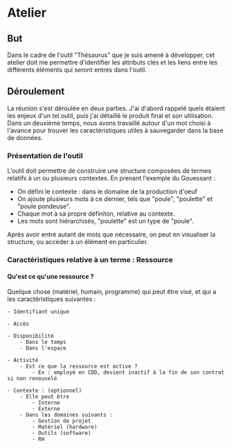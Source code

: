 # Atelier

## But

Dans le cadre de l'outil "Thésaurus" que je suis amené à développer, cet atelier doit me permettre d'identifier les attributs clés et les liens entre les différents éléments qui seront entrés dans l'outil.

## Déroulement

La réunion s'est déroulée en deux parties.
J'ai d'abord rappelé quels étaient les enjeux d'un tel outil, puis j'ai détaillé le produit final et son utilisation.
Dans un deuxième temps, nous avons travaillé autour d'un mot choisi à l'avance pour trouver les caractéristiques utiles à sauvegarder dans la base de données.

### Présentation de l'outil

L'outil doit permettre de construire une structure composées de termes relatifs à un ou plusieurs contextes.
En prenant l'exemple du Gouessant :

  - On défini le contexte : dans le domaine de la production d'oeuf
  - On ajoute plusieurs mots à ce dernier, tels que "poule", "poulette" et "poule pondeuse".
  - Chaque mot à sa propre définiton, relative au contexte.
  - Les mots sont hiérarchisés, "poulette" est un type de "poule".
  
Après avoir entré autant de mots que nécessaire, on peut en visualiser la structure, ou accéder à un élément en particulier.
 

### Caractéristiques relative à un terme : Ressource

#### Qu'est ce qu'une ressource ?

Quelque chose (matériel, humain, programme) qui peut être visé, et qui a les caractéristiques suivantes :

    - Identifiant unique

    - Accès

    - Disponibilité
        - Dans le temps
        - Dans l'espace
  
    - Activité
        - Est ce que la ressource est active ? 
            - Ex : employé en CDD, devient inactif à la fin de son contrat si non renouvelé

    - Contexte : (optionnel)
        - Elle peut être 
            - Interne
            - Externe
        - Dans les domaines suivants :
            - Gestion de projet
            - Matériel (hardware)
            - Outils (software)
            - RH
 
  


